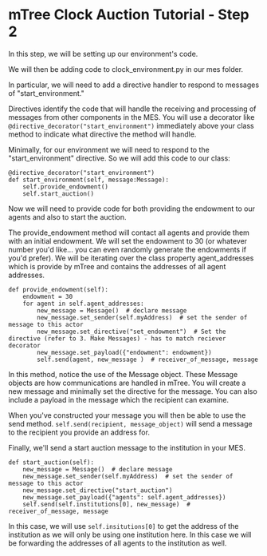 # mTree Clock Auction Tutorial - Step 2

In this step, we will be setting up our environment's code. 

We will then be adding code to clock_environment.py in our mes folder.

In particular, we will need to add a directive handler to respond to messages of "start_environment." 

Directives identify the code that will handle the receiving and processing of messages from other components in the MES. You will use a decorator like `@directive_decorator("start_environment")` immediately above your class method to indicate what directive the method will handle.

Minimally, for our environment we will need to respond to the "start_environment" directive. So we will add this code to our class:
```
@directive_decorator("start_environment")
def start_environment(self, message:Message):
    self.provide_endowment()
    self.start_auction()
```

Now we will need to provide code for both providing the endowment to our agents and also to start the auction.

The provide_endowment method will contact all agents and provide them with an initial endowment. We will set the endowment to 30 (or whatever number you'd like... you can even randomly generate the endowments if you'd prefer). We will be iterating over the class property agent_addresses which is provide by mTree and contains the addresses of all agent addresses.

```
def provide_endowment(self):
    endowment = 30
    for agent in self.agent_addresses:
        new_message = Message()  # declare message
        new_message.set_sender(self.myAddress)  # set the sender of message to this actor
        new_message.set_directive("set_endowment")  # Set the directive (refer to 3. Make Messages) - has to match reciever decorator
        new_message.set_payload({"endowment": endowment})
        self.send(agent, new_message )  # receiver_of_message, message
```

In this method, notice the use of the Message object. These Message objects are how communications are handled in mTree. You will create a new message and minimally set the directive for the message. You can also include a payload in the message which the recipient can examine. 

When you've constructed your message you will then be able to use the send method. `self.send(recipient, message_object)` will send a message to the recipient you provide an address for.

Finally, we'll send a start auction message to the institution in your MES. 
```
def start_auction(self):
    new_message = Message()  # declare message
    new_message.set_sender(self.myAddress)  # set the sender of message to this actor
    new_message.set_directive("start_auction")
    new_message.set_payload({"agents": self.agent_addresses})
    self.send(self.institutions[0], new_message)  # receiver_of_message, message
```
In this case, we will use `self.insitutions[0]` to get the address of the institution as we will only be using one institution here. In this case we will be forwarding the addresses of all agents to the institution as well.